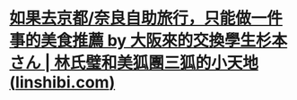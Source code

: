 # [如果去京都/奈良自助旅行，只能做一件事的美食推薦 by 大阪來的交換學生杉本さん | 林氏璧和美狐團三狐的小天地 (](https://linshibi.com/?p=6313)[linshibi.com](linshibi.com)[)](https://linshibi.com/?p=6313)